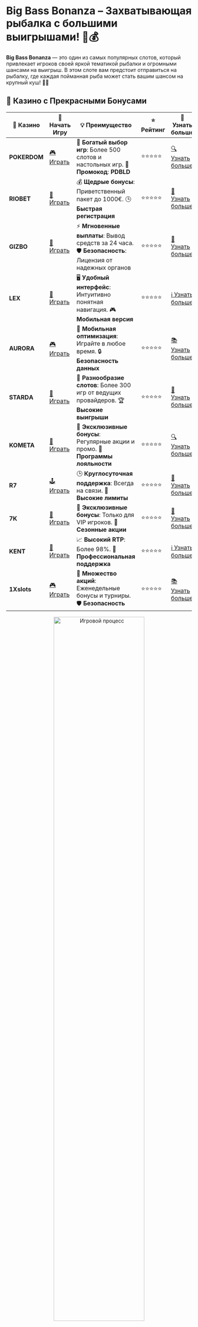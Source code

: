 # Big Bass Bonanza – Захватывающая рыбалка с большими выигрышами! 🎣💰

**Big Bass Bonanza** — это один из самых популярных слотов, который привлекает игроков своей яркой тематикой рыбалки и огромными шансами на выигрыш. В этом слоте вам предстоит отправиться на рыбалку, где каждая пойманная рыба может стать вашим шансом на крупный куш! 🎯🎰

## 🌟 Казино с Прекрасными Бонусами

| 🎲 **Казино** | 🔗 **Начать Игру** | 💡 **Преимущество** | ⭐ **Рейтинг** | 🔗 **Узнать больше** |
|--------------|---------------------|---------------------|----------------|----------------------|
| **POKERDOM**  | [🎮 Играть](https://brandplay.link/4k77v2yx) | 🎉 **Богатый выбор игр**: Более 500 слотов и настольных игр. 🎁 **Промокод**: **PDBLD** | ⭐⭐⭐⭐⭐ | [🔍 Узнать больше](https://brandplay.link/4k77v2yx) |
| **RIOBET**    | [🎰 Играть](https://brandplay.link/7xBLTPyj) | 💰 **Щедрые бонусы**: Приветственный пакет до 1000€. 🕒 **Быстрая регистрация** | ⭐⭐⭐⭐⭐ | [📖 Узнать больше](https://brandplay.link/7xBLTPyj) |
| **GIZBO**     | [🎲 Играть](https://brandplay.link/bprXw4YV) | ⚡ **Мгновенные выплаты**: Вывод средств за 24 часа. 🛡️ **Безопасность**: Лицензия от надежных органов | ⭐⭐⭐⭐⭐ | [📝 Узнать больше](https://brandplay.link/bprXw4YV) |
| **LEX**       | [🤑 Играть](https://brandplay.link/zW4hdDFV) | 🖥️ **Удобный интерфейс**: Интуитивно понятная навигация. 🎮 **Мобильная версия** | ⭐⭐⭐⭐⭐ | [ℹ️ Узнать больше](https://brandplay.link/zW4hdDFV) |
| **AURORA**    | [🎮 Играть](https://10trafic-stat2.com/click/668546556bcc6313411604bd/6766/13032/subaccount) | 📱 **Мобильная оптимизация**: Играйте в любое время. 🔒 **Безопасность данных** | ⭐⭐⭐⭐⭐ | [📚 Узнать больше](https://10trafic-stat2.com/click/668546556bcc6313411604bd/6766/13032/subaccount) |
| **STARDА**    | [🎯 Играть](https://brandplay.link/fB7xwRFL) | 🎰 **Разнообразие слотов**: Более 300 игр от ведущих провайдеров. 🏆 **Высокие выигрыши** | ⭐⭐⭐⭐⭐ | [🔎 Узнать больше](https://brandplay.link/fB7xwRFL) |
| **KOMETA**    | [🎰 Играть](https://brandplay.link/8ZymQJV8) | 🎁 **Эксклюзивные бонусы**: Регулярные акции и промо. 🔄 **Программы лояльности** | ⭐⭐⭐⭐⭐ | [🔍 Узнать больше](https://brandplay.link/8ZymQJV8) |
| **R7**        | [🕹️ Играть](https://brandplay.link/bMd3Yjsw) | 🕒 **Круглосуточная поддержка**: Всегда на связи. 💸 **Высокие лимиты** | ⭐⭐⭐⭐⭐ | [📖 Узнать больше](https://brandplay.link/bMd3Yjsw) |
| **7K**        | [🎲 Играть](https://brandplay.link/BvQyFShp) | 🌟 **Эксклюзивные бонусы**: Только для VIP игроков. 🎉 **Сезонные акции** | ⭐⭐⭐⭐⭐ | [📝 Узнать больше](https://brandplay.link/BvQyFShp) |
| **KENT**      | [🤑 Играть](https://brandplay.link/Fv2WP3js) | 📈 **Высокий RTP**: Более 98%. 💼 **Профессиональная поддержка** | ⭐⭐⭐⭐⭐ | [ℹ️ Узнать больше](https://brandplay.link/Fv2WP3js) |
| **1Xslots**   | [🎮 Играть](https://brandplay.link/hSB1khtr) | 🎉 **Множество акций**: Еженедельные бонусы и турниры. 🛡️ **Безопасность** | ⭐⭐⭐⭐⭐ | [📚 Узнать больше](https://brandplay.link/hSB1khtr) |

<div align="center"> <img src="https://i.pinimg.com/originals/1d/b3/25/1db325483acbe642c6d4e6fdd73a4988.gif" alt="Игровой процесс" width="70%"> </div>
---

## 🚀 Быстрые Выигрыши и Поддержка

| 🎲 **Казино** | 🔗 **Начать Игру** | 💡 **Преимущество** | ⭐ **Рейтинг** | 🔗 **Узнать больше** |
|--------------|---------------------|---------------------|----------------|----------------------|
| **GAMA**      | [🎯 Играть](https://brandplay.link/j6NMKsDz) | 🔍 **Интуитивный интерфейс**: Легкость использования. 🏅 **Престижные турниры** | ⭐⭐⭐⭐☆ | [🔎 Узнать больше](https://brandplay.link/j6NMKsDz) |
| **ONION**     | [🎰 Играть](https://brandplay.link/zBGRVpQ9) | 🤑 **Низкие ставки**: Идеально для начинающих. 🔄 **Быстрые выводы** | ⭐⭐⭐⭐☆ | [🔍 Узнать больше](https://brandplay.link/zBGRVpQ9) |
| **ЧЕМПИОН**   | [🕹️ Играть](https://temon-gter.cfd/go/lRq?p80412p304504pcc44t17455) | 🏅 **Лояльная программа**: Награды за активность. 🎁 **Ежемесячные бонусы** | ⭐⭐⭐⭐☆ | [📖 Узнать больше](https://temon-gter.cfd/go/lRq?p80412p304504pcc44t17455) |
| **VAVADA**    | [🎲 Играть](https://vavadapartner.pro/?promo=ea5c9275-6854-4505-94fc-95ab18221945-linkb2) | 🚀 **Быстрая регистрация**: Начните играть мгновенно. 🔐 **Безопасные транзакции** | ⭐⭐⭐⭐☆ | [📝 Узнать больше](https://vavadapartner.pro/?promo=ea5c9275-6854-4505-94fc-95ab18221945-linkb2) |
| **FRIENDS**   | [🤑 Играть](https://gofriends.mba/linkb2) | 🤝 **Социальные игры**: Играйте с друзьями. 🌐 **Мультиплатформенность** | ⭐⭐⭐⭐☆ | [ℹ️ Узнать больше](https://gofriends.mba/linkb2) |
| **1WIN**      | [🎮 Играть](https://brandplay.link/smXVpBbG) | 🏆 **Спортивные ставки**: Широкий выбор видов спорта. 💵 **Высокие коэффициенты** | ⭐⭐⭐⭐☆ | [📚 Узнать больше](https://brandplay.link/smXVpBbG) |
| **DRIP**      | [🎯 Играть](https://drp-ircp01.com/c07e6a3db) | 🌐 **Инновационные игры**: Новейшие игровые технологии. 🛡️ **Высокая безопасность** | ⭐⭐⭐⭐☆ | [🔎 Узнать больше](https://drp-ircp01.com/c07e6a3db) |
| **JOYCASINO** | [🎰 Играть](https://rpc30.call2me.pro/?/ru/registration?apkpop=0&partner=p24970p3291217pc98f) | 🎁 **Приятные бонусы**: Ежедневные акции и подарки. 🕹️ **Разнообразие игр** | ⭐⭐⭐⭐☆ | [🔍 Узнать больше](https://rpc30.call2me.pro/?/ru/registration?apkpop=0&partner=p24970p3291217pc98f) |
| **PLAYFORTUNA** | [🎮 Играть](https://fortunapromo.net/alt/playfortuna/registration?0dc4a9362a71feb7e3f165fb8e766f70) | 🎉 **Регулярные акции**: Бонусы, фриспины и многое другое. 🏅 **Турниры** | ⭐⭐⭐⭐☆ | [📚 Узнать больше](https://fortunapromo.net/alt/playfortuna/registration?0dc4a9362a71feb7e3f165fb8e766f70) |
| **SYKAA**     | [🤑 Играть](https://s-two-way.com/?source=linkb2&pid=30697) | 💸 **Доступные ставки**: Идеально для новичков. 🎁 **Щедрые бонусы** | ⭐⭐⭐⭐☆ | [🔍 Узнать больше](https://s-two-way.com/?source=linkb2&pid=30697) |

<div align="center"> <img src="https://i.pinimg.com/originals/1d/b3/25/1db325483acbe642c6d4e6fdd73a4988.gif" alt="Игровой процесс" width="70%"> </div>

![Big Bass Bonanza](https://i.pinimg.com/originals/a9/29/6e/a9296ea1cf6a7c20a985e593451f0323.png)

## Почему стоит сыграть в Big Bass Bonanza? 🐟💥

**Big Bass Bonanza** привлекает игроков не только благодаря своей уникальной тематике, но и благодаря невероятному потенциалу для выигрышей. Это слот с 5 барабанами и 3 рядами, а также с множеством интересных бонусных функций. В игре можно заработать на ловле рыбы и ловких бонусах, а также участвовать в захватывающих фриспинах!

### Преимущества игры в Big Bass Bonanza:

- **Тематика рыбалки**: Уникальный слот с яркими визуальными эффектами и звуковым сопровождением, которое создает атмосферу настоящей рыбалки.
- **Бонусные раунды**: В игре есть бонусные функции, которые могут значительно увеличить ваши шансы на большой выигрыш, включая фриспины и множители.
- **Высокий RTP**: Слот предлагает достаточно высокий процент возврата игроку (RTP), что делает его более привлекательным для долгосрочной игры.
- **Легкость в управлении**: Простые правила игры и интуитивно понятный интерфейс делают его доступным для всех игроков, как для новичков, так и для опытных пользователей.

## Как играть в Big Bass Bonanza? 🏞️

1. **Запустите слот**: После того как вы выбрали **Big Bass Bonanza** в своем казино, просто нажмите кнопку "Spin" для начала игры.
2. **Установите ставку**: Выберите размер ставки, который соответствует вашему бюджету. Вы можете регулировать ставку, увеличивая или уменьшая её на каждом спине.
3. **Бонусы и фриспины**: Ищите бонусные символы (например, символ рыбака) для активации бонусных раундов и фриспинов. В этих раундах множители и дополнительные бесплатные вращения могут принести значительный выигрыш.
4. **Выигрыши**: Для того чтобы выиграть, нужно собирать одинаковые символы на активных линиях. Чем больше символов, тем выше выигрыш!

## Особенности и бонусы Big Bass Bonanza 🎁

1. **Символы и множители**: Символы рыбы и рыбака на барабанах активируют особые бонусы. В бонусных играх могут появляться множители выигрыша, которые значительно увеличивают ваш доход.
2. **Бонусные фриспины**: Во время фриспинов у вас есть шанс поймать особые рыбы, которые будут добавлять дополнительные деньги в вашу копилку.
3. **Wild и Scatter символы**: Эти символы могут замещать другие для создания выигрышных комбинаций, а также активировать дополнительные бонусы.
4. **Рыба и призы**: Пойманные рыбы могут быть очень прибыльными, так как они могут принести вам большие суммы денег в зависимости от их размера!

## Где сыграть в Big Bass Bonanza? 🏝️

Вы можете наслаждаться игрой в **Big Bass Bonanza** в проверенных онлайн-казино, таких как:

- **Pokerdom**: Отличное казино с множеством слотов и щедрыми бонусами для новых игроков.
- **Riobet**: Популярное казино с безопасной платформой и большим выбором игр, включая Big Bass Bonanza.
- **7K Casino**: Идеальный выбор для любителей слотов, с регулярными акциями и бонусами.
- **Kometa**: В этом казино вас ждет множество интересных игр и удобный интерфейс.

## Советы для игры в Big Bass Bonanza 🎯

1. **Установите лимит**: Перед тем как начать игру, определите для себя пределы и придерживайтесь их.
2. **Используйте бонусы**: Многие онлайн-казино предлагают бонусы для игроков, что даст вам дополнительные шансы на победу.
3. **Играйте ответственно**: Игры в онлайн-казино должны приносить удовольствие, поэтому всегда контролируйте свои ставки и не тратьте больше, чем можете себе позволить.

## Заключение 🎉

**Big Bass Bonanza** — это не только захватывающая игра с уникальной тематикой рыбалки, но и отличный шанс на большие выигрыши благодаря бонусам, фриспинам и множителям. Присоединяйтесь к игре и наслаждайтесь каждым моментом ловли крупных рыбин, которые могут принести вам увлекательные призы!

Выбирайте проверенные онлайн-казино и отправляйтесь на рыбалку с **Big Bass Bonanza**! 🐟🎰💰
